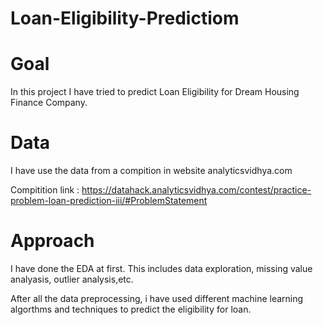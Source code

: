 # Loan-Eligibility-Predictiom

# Goal
In this project I have tried to predict Loan Eligibility for Dream Housing Finance Company.

# Data

I have use the data from a compition in website analyticsvidhya.com

Compitition link : https://datahack.analyticsvidhya.com/contest/practice-problem-loan-prediction-iii/#ProblemStatement

# Approach

I have done the EDA at first. This includes data exploration, missing value analyasis, outlier analysis,etc.

After all the data preprocessing, i have used different machine learning algorthms and techniques to predict the eligibility for loan.
